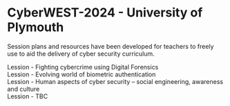 # CyberWEST-2024 - University of Plymouth
<p>
Session plans and resources have been developed for teachers to freely use to aid the delivery of cyber security curriculum.
</p>
Lession - Fighting cybercrime using Digital Forensics </br>
Lession - Evolving world of biometric authentication </br>
Lession - Human aspects of cyber security – social engineering, awareness and culture </br>
Lession - TBC </br>



